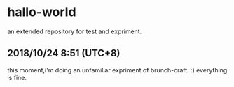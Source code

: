 # hallo-world
an extended repository for test and expriment.

## 2018/10/24 8:51 (UTC+8)
this moment,i'm doing an unfamiliar expriment of brunch-craft. :) everything is fine.
